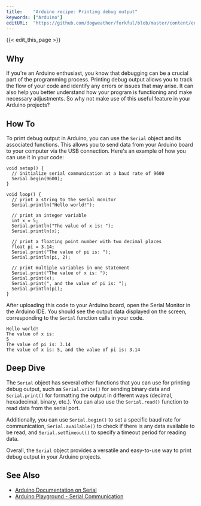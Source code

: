 ```yaml
---
title:    "Arduino recipe: Printing debug output"
keywords: ["Arduino"]
editURL:  "https://github.com/dogweather/forkful/blob/master/content/en/arduino/printing-debug-output.md"
---
```


{{< edit_this_page >}}

## Why

If you're an Arduino enthusiast, you know that debugging can be a crucial part of the programming process. Printing debug output allows you to track the flow of your code and identify any errors or issues that may arise. It can also help you better understand how your program is functioning and make necessary adjustments. So why not make use of this useful feature in your Arduino projects?

## How To

To print debug output in Arduino, you can use the `Serial` object and its associated functions. This allows you to send data from your Arduino board to your computer via the USB connection. Here's an example of how you can use it in your code:

```arduino
void setup() {
  // initialize serial communication at a baud rate of 9600
  Serial.begin(9600);
}

void loop() {
  // print a string to the serial monitor
  Serial.println("Hello world!");
  
  // print an integer variable
  int x = 5;
  Serial.println("The value of x is: ");
  Serial.println(x);
  
  // print a floating point number with two decimal places
  float pi = 3.14;
  Serial.print("The value of pi is: ");
  Serial.println(pi, 2);
  
  // print multiple variables in one statement
  Serial.print("The value of x is: ");
  Serial.print(x);
  Serial.print(", and the value of pi is: ");
  Serial.println(pi);
}

```

After uploading this code to your Arduino board, open the Serial Monitor in the Arduino IDE. You should see the output data displayed on the screen, corresponding to the `Serial` function calls in your code.

```
Hello world!
The value of x is: 
5
The value of pi is: 3.14
The value of x is: 5, and the value of pi is: 3.14
```

## Deep Dive

The `Serial` object has several other functions that you can use for printing debug output, such as `Serial.write()` for sending binary data and `Serial.print()` for formatting the output in different ways (decimal, hexadecimal, binary, etc.). You can also use the `Serial.read()` function to read data from the serial port.

Additionally, you can use `Serial.begin()` to set a specific baud rate for communication, `Serial.available()` to check if there is any data available to be read, and `Serial.setTimeout()` to specify a timeout period for reading data.

Overall, the `Serial` object provides a versatile and easy-to-use way to print debug output in your Arduino projects.

## See Also

- [Arduino Documentation on Serial](https://www.arduino.cc/reference/en/language/functions/communication/serial/)
- [Arduino Playground - Serial Communication](https://playground.arduino.cc/Interfacing/CPPWindows/)